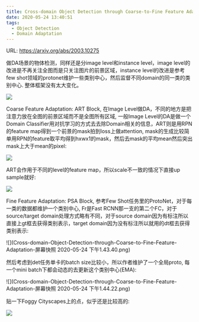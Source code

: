 ```yaml
---
title: Cross-domain Object Detection through Coarse-to-Fine Feature Adaptation
date: 2020-05-24 13:40:51
tags:
  - Object Detection
  - Domain Adaptation
---
```

URL: https://arxiv.org/abs/2003.10275

做DA场景的物体检测，同样还是分image level和instance level，image level的改进是不再关注全图而是只关注图片的前景区域，instance level的改进是参考few shot领域的protonet维护一些类别中心，然后监督不同domain的同一类的类别中心. 整体框架没有太大变化。

![](Cross-domain-Object-Detection-through-Coarse-to-Fine-Feature-Adaptation-0287be73879cbd725975da6eddc81f07dc744fd8.png)

Coarse Feature Adaptation: ART Block, 在Image Level做DA，不同的地方是把注意力放在全图的前景区域而不是全图所有区域, 一般Image Level的DA是做一个Domain Classifier用对抗学习的方式去去除Domain相关的信息，ART则是用RPN的feature map得到一个前景的mask拍到loss上做attention, mask的生成比较简单用RPN的feature取平均得到hxwx1的mask，然后去mask的平均mean然后突出mask上大于mean的pixel:

![](Cross-domain-Object-Detection-through-Coarse-to-Fine-Feature-Adaptation-a236eab386eb0d3781983759910eee424033e6ff.png)

ART会作用于不同的level的feature map，所以scale不一致的情况下直接up sample就好:

![](Cross-domain-Object-Detection-through-Coarse-to-Fine-Feature-Adaptation-c614cc0ea94f981321bc8392be6a99a04ed0856d.png)

Fine Feature Adaptation: PSA Block, 参考Few Shot任务里的ProtoNet，对于每一类的数据都维护一个类别中心, Fr是Fast RCNN那一支的第二个FC，对于source/target domain处理方式略有不同，对于source domain因为有标注所以直接上gt框去获得类别表示，target domain因为没有标注所以就用的dt框去获得类别表示:

![](Cross-domain-Object-Detection-through-Coarse-to-Fine-Feature-Adaptation-屏幕快照 2020-05-24 下午1.43.40.png)

然后考虑到det任务单卡的batch size比较小，所以作者维护了一个全局proto, 每一个mini batch下都会动态的去更新这个类别中心(EMA):

![](Cross-domain-Object-Detection-through-Coarse-to-Fine-Feature-Adaptation-屏幕快照 2020-05-24 下午1.44.22.png)

贴一下Foggy Cityscapes上的点，似乎还是比较高的:

![](Cross-domain-Object-Detection-through-Coarse-to-Fine-Feature-Adaptation-32b6fa820b25d7ec2a9e967f9beee22eb4a018b2.png)
